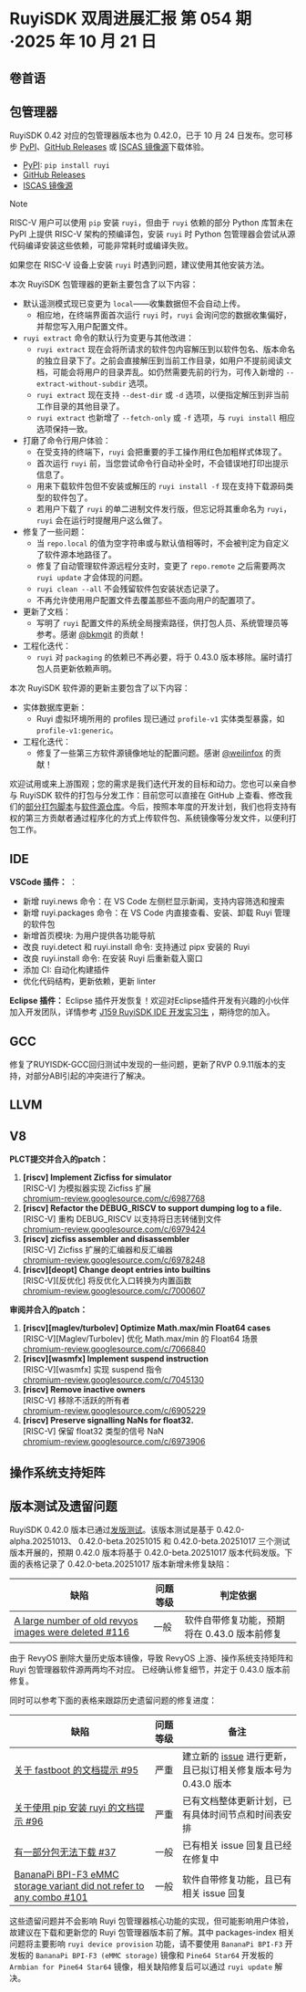# RuyiSDK 双周进展汇报 第 054 期·2025 年 10 月 21 日

## 卷首语

## 包管理器

RuyiSDK 0.42 对应的包管理器版本也为 0.42.0，已于 10 月 24 日发布。您可移步
[PyPI][ruyi-0.42.0-pypi]、[GitHub Releases][ruyi-0.42.0-gh] 或 [ISCAS 镜像源][ruyi-0.42.0-iscas]下载体验。

* [PyPI][ruyi-0.42.0-pypi]: `pip install ruyi`
* [GitHub Releases][ruyi-0.42.0-gh]
* [ISCAS 镜像源][ruyi-0.42.0-iscas]

[ruyi-0.42.0-gh]: https://github.com/ruyisdk/ruyi/releases/tag/0.42.0
[ruyi-0.42.0-pypi]: https://pypi.org/project/ruyi/0.42.0/
[ruyi-0.42.0-iscas]: https://mirror.iscas.ac.cn/ruyisdk/ruyi/tags/0.42.0/

> [!NOTE]
> RISC-V 用户可以使用 `pip` 安装 `ruyi`，但由于 `ruyi` 依赖的部分 Python
> 库暂未在 PyPI 上提供 RISC-V 架构的预编译包，安装 `ruyi` 时 Python
> 包管理器会尝试从源代码编译安装这些依赖，可能非常耗时或编译失败。
>
> 如果您在 RISC-V 设备上安装 `ruyi` 时遇到问题，建议使用其他安装方法。

本次 RuyiSDK 包管理器的更新主要包含了以下内容：

* 默认遥测模式现已变更为 `local`——收集数据但不会自动上传。
    * 相应地，在终端界面首次运行 `ruyi` 时，`ruyi` 会询问您的数据收集偏好，并帮您写入用户配置文件。
* `ruyi extract` 命令的默认行为变更与其他改进：
    * `ruyi extract` 现在会将所请求的软件包内容解压到以软件包名、版本命名的独立目录下了。之前会直接解压到当前工作目录，如用户不提前阅读文档，可能会将用户的目录弄乱。如仍然需要先前的行为，可传入新增的 `--extract-without-subdir` 选项。
    * `ruyi extract` 现在支持 `--dest-dir` 或 `-d` 选项，以便指定解压到非当前工作目录的其他目录了。
    * `ruyi extract` 也新增了 `--fetch-only` 或 `-f` 选项，与 `ruyi install` 相应选项保持一致。
* 打磨了命令行用户体验：
    * 在受支持的终端下，`ruyi` 会把重要的手工操作用红色加粗样式体现了。
    * 首次运行 `ruyi` 前，当您尝试命令行自动补全时，不会错误地打印出提示信息了。
    * 用来下载软件包但不安装或解压的 `ruyi install -f` 现在支持下载源码类型的软件包了。
    * 若用户下载了 `ruyi` 的单二进制文件发行版，但忘记将其重命名为 `ruyi`，`ruyi` 会在运行时提醒用户这么做了。
* 修复了一些问题：
    * 当 `repo.local` 的值为空字符串或与默认值相等时，不会被判定为自定义了软件源本地路径了。
    * 修复了自动管理软件源远程分支时，变更了 `repo.remote` 之后需要两次 `ruyi update` 才会体现的问题。
    * `ruyi clean --all` 不会残留软件包安装状态记录了。
    * 不再允许使用用户配置文件去覆盖那些不面向用户的配置项了。
* 更新了文档：
    * 写明了 `ruyi` 配置文件的系统全局搜索路径，供打包人员、系统管理员等参考。感谢 [@bkmgit] 的贡献！
* 工程化迭代：
    * `ruyi` 对 `packaging` 的依赖已不再必要，将于 0.43.0 版本移除。届时请打包人员更新依赖声明。

本次 RuyiSDK 软件源的更新主要包含了以下内容：

* 实体数据库更新：
    * Ruyi 虚拟环境所用的 profiles 现已通过 `profile-v1` 实体类型暴露，如 `profile-v1:generic`。
* 工程化迭代：
    * 修复了一些第三方软件源镜像地址的配置问题。感谢 [@weilinfox] 的贡献！

[@bkmgit]: https://github.com/bkmgit
[@weilinfox]: https://github.com/weilinfox

欢迎试用或来上游围观；您的需求是我们迭代开发的目标和动力。您也可以亲自参与
RuyiSDK 软件的打包与分发工作：目前您可以直接在 GitHub 上查看、修改我们的[部分打包脚本](https://github.com/ruyisdk/ruyici)与[软件源仓库](https://github.com/ruyisdk/packages-index)。今后，按照本年度的开发计划，我们也将支持有权的第三方贡献者通过程序化的方式上传软件包、系统镜像等分发文件，以便利打包工作。

## IDE

**VSCode 插件：** ：
- 新增 ruyi.news 命令：在 VS Code 左侧栏显示新闻，支持内容筛选和搜索
- 新增 ruyi.packages 命令：在 VS Code 内直接查看、安装、卸载 Ruyi 管理的软件包
- 新增首页模块: 为用户提供各功能导航
- 改良 ruyi.detect 和 ruyi.install 命令: 支持通过 pipx 安装的 Ruyi
- 改良 ruyi.install 命令: 在安装 Ruyi 后重新载入窗口
- 添加 CI: 自动化构建插件
- 优化代码结构，更新依赖，更新 linter

**Eclipse 插件：**
Eclipse 插件开发恢复！欢迎对Eclipse插件开发有兴趣的小伙伴加入开发团队，详情参考 [J159 RuyiSDK IDE 开发实习生](https://github.com/lazyparser/weloveinterns/blob/master/open-internships.md) ，期待您的加入。

## GCC
修复了RUYISDK-GCC回归测试中发现的一些问题，更新了RVP 0.9.11版本的支持，对部分ABI引起的冲突进行了解决。

## LLVM

## V8
**PLCT提交并合入的patch：**
1. **[riscv] Implement Zicfiss for simulator**  
   [RISC-V] 为模拟器实现 Zicfiss 扩展  
   [chromium-review.googlesource.com/c/6987768](https://chromium-review.googlesource.com/c/6987768)
2. **[riscv] Refactor the DEBUG_RISCV to support dumping log to a file.**  
   [RISC-V] 重构 DEBUG_RISCV 以支持将日志转储到文件  
   [chromium-review.googlesource.com/c/6979424](https://chromium-review.googlesource.com/c/6979424)
3. **[riscv] zicfiss assembler and disassembler**  
   [RISC-V] Zicfiss 扩展的汇编器和反汇编器  
   [chromium-review.googlesource.com/c/6978248](https://chromium-review.googlesource.com/c/6978248)
4. **[riscv][deopt] Change deopt entries into builtins**  
   [RISC-V][反优化] 将反优化入口转换为内置函数  
   [chromium-review.googlesource.com/c/7000607](https://chromium-review.googlesource.com/c/7000607)

**审阅并合入的patch：**
1. **[riscv][maglev/turbolev] Optimize Math.max/min Float64 cases**  
   [RISC-V][Maglev/Turbolev] 优化 Math.max/min 的 Float64 场景  
   [chromium-review.googlesource.com/c/7066840](https://chromium-review.googlesource.com/c/7066840)
2. **[riscv][wasmfx] Implement suspend instruction**  
   [RISC-V][wasmfx] 实现 suspend 指令  
   [chromium-review.googlesource.com/c/7045130](https://chromium-review.googlesource.com/c/7045130)
3. **[riscv] Remove inactive owners**  
   [RISC-V] 移除不活跃的所有者  
   [chromium-review.googlesource.com/c/6905229](https://chromium-review.googlesource.com/c/6905229)
4. **[riscv] Preserve signalling NaNs for float32.**  
   [RISC-V] 保留 float32 类型的信号 NaN  
   [chromium-review.googlesource.com/c/6973906](https://chromium-review.googlesource.com/c/6973906)

## 操作系统支持矩阵

## 版本测试及遗留问题

RuyiSDK 0.42.0 版本已通过[发版测试](https://gitee.com/yunxiangluo/ruyisdk-test/blob/master/20251020/README.md)。该版本测试是基于 0.42.0-alpha.20251013、 0.42.0-beta.20251015 和 0.42.0-beta.20251017 三个测试版本开展的，预期 0.42.0
版本将基于 0.42.0-beta.20251017 版本代码发版。下面的表格记录了 0.42.0-beta.20251017 版本新增未修复缺陷：

| 缺陷      | 问题等级 |判定依据 |
| ----------- | ----------- | --- |
| [A large number of old revyos images were deleted #116](https://github.com/ruyisdk/packages-index/issues/116) | 一般 | 软件自带修复功能，预期将在 0.43.0 版本前修复 |

由于 RevyOS 删除大量历史版本镜像，导致 RevyOS 上游、操作系统支持矩阵和 Ruyi 包管理器软件源两两均不对应。
已经确认修复细节，并定于 0.43.0 版本前修复。

同时可以参考下面的表格来跟踪历史遗留问题的修复进度：

| 缺陷      | 问题等级 | 备注 |
| ----------- | ----------- | --- |
| [关于 fastboot 的文档提示 #95](https://github.com/ruyisdk/docs/issues/95)   | 严重 | 建立新的 [issue](https://github.com/ruyisdk/ruyisdk/issues/52) 进行更新，且已拟订相关修复版本号为 0.43.0 版本  |
| [关于使用 pip 安装 ruyi 的文档提示 #96](https://github.com/ruyisdk/docs/issues/96)   | 严重 | 已有文档整体更新计划，已有具体时间节点和时间表安排  |
| [有一部分包无法下载 #37](https://github.com/ruyisdk/packages-index/issues/37)     | 一般 | 已有相关 issue 回复且已经在修复中 |
| [BananaPi BPI-F3 eMMC storage variant did not refer to any combo #101](https://github.com/ruyisdk/packages-index/issues/101)     | 一般 | 软件自带修复功能，且已有相关 issue 回复 |

这些遗留问题并不会影响 Ruyi 包管理器核心功能的实现，但可能影响用户体验，故建议在下载和更新您的 Ruyi 包管理器版本前了解。其中 packages-index 相关问题将主要影响 ``ruyi device provision`` 功能，请不要使用 ``BananaPi BPI-F3`` 开发板的
 ``BananaPi BPI-F3 (eMMC storage)`` 镜像和 ``Pine64 Star64`` 开发板的 ``Armbian for Pine64 Star64`` 镜像，相关缺陷修复后可以通过 ``ruyi update`` 解决。
